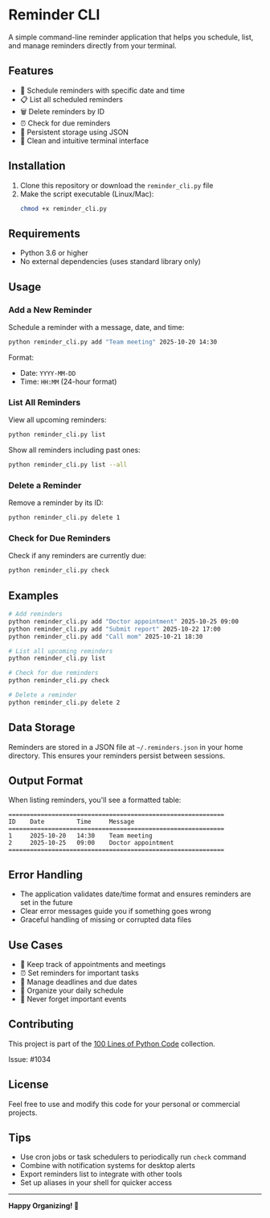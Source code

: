 # Reminder CLI

A simple command-line reminder application that helps you schedule, list, and manage reminders directly from your terminal.

## Features

- 📅 Schedule reminders with specific date and time
- 📋 List all scheduled reminders
- 🗑️ Delete reminders by ID
- ⏰ Check for due reminders
- 💾 Persistent storage using JSON
- 🎨 Clean and intuitive terminal interface

## Installation

1. Clone this repository or download the `reminder_cli.py` file
2. Make the script executable (Linux/Mac):
   ```bash
   chmod +x reminder_cli.py
   ```

## Requirements

- Python 3.6 or higher
- No external dependencies (uses standard library only)

## Usage

### Add a New Reminder

Schedule a reminder with a message, date, and time:

```bash
python reminder_cli.py add "Team meeting" 2025-10-20 14:30
```

Format:
- Date: `YYYY-MM-DD`
- Time: `HH:MM` (24-hour format)

### List All Reminders

View all upcoming reminders:

```bash
python reminder_cli.py list
```

Show all reminders including past ones:

```bash
python reminder_cli.py list --all
```

### Delete a Reminder

Remove a reminder by its ID:

```bash
python reminder_cli.py delete 1
```

### Check for Due Reminders

Check if any reminders are currently due:

```bash
python reminder_cli.py check
```

## Examples

```bash
# Add reminders
python reminder_cli.py add "Doctor appointment" 2025-10-25 09:00
python reminder_cli.py add "Submit report" 2025-10-22 17:00
python reminder_cli.py add "Call mom" 2025-10-21 18:30

# List all upcoming reminders
python reminder_cli.py list

# Check for due reminders
python reminder_cli.py check

# Delete a reminder
python reminder_cli.py delete 2
```

## Data Storage

Reminders are stored in a JSON file at `~/.reminders.json` in your home directory. This ensures your reminders persist between sessions.

## Output Format

When listing reminders, you'll see a formatted table:

```
============================================================
ID    Date         Time     Message
============================================================
1     2025-10-20   14:30    Team meeting
2     2025-10-25   09:00    Doctor appointment
============================================================
```

## Error Handling

- The application validates date/time format and ensures reminders are set in the future
- Clear error messages guide you if something goes wrong
- Graceful handling of missing or corrupted data files

## Use Cases

- 📝 Keep track of appointments and meetings
- ⏰ Set reminders for important tasks
- 🎯 Manage deadlines and due dates
- 💼 Organize your daily schedule
- 🔔 Never forget important events

## Contributing

This project is part of the [100 Lines of Python Code](https://github.com/sumanth-0/100LinesOfPythonCode) collection.

Issue: #1034

## License

Feel free to use and modify this code for your personal or commercial projects.

## Tips

- Use cron jobs or task schedulers to periodically run `check` command
- Combine with notification systems for desktop alerts
- Export reminders list to integrate with other tools
- Set up aliases in your shell for quicker access

---

**Happy Organizing! 🎉**

